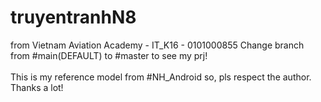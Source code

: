 # truyentranhN8
from Vietnam Aviation Academy - IT_K16 - 0101000855
Change branch from #main(DEFAULT) to #master to see my prj! <br><br>
This is my reference model from #NH_Android so, pls respect the author. Thanks a lot!
